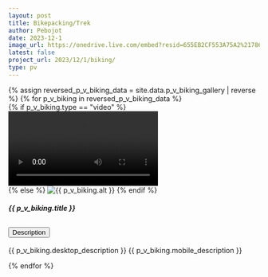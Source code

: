 ```yaml
---
layout: post
title: Bikepacking/Trek
author: Pebojot
date: 2023-12-1
image_url: https://onedrive.live.com/embed?resid=655EB2CF553A75A2%217861&authkey=%21AHXT-pJfSAFMIr0
latest: false
project_url: 2023/12/1/biking/
type: pv
---
```


<div class="container p-0">
  <div class="row p-0">
    {% assign reversed_p_v_biking_data = site.data.p_v_biking_gallery | reverse %}
    {% for p_v_biking in reversed_p_v_biking_data %}
    <div class="col-md-4 mt-3 col-lg-3 p-0">
      <div class="card">
        {% if p_v_biking.type == "video" %}
        <div class="embed-responsive embed-responsive-16by9">
          <video class="embed-responsive-item w-100" controls>
            <source src="{{ p_v_biking.src }}" type="video/mp4">
            Your browser does not support the video tag.
          </video>
        </div>
        {% else %}
        <img src="{{ p_v_biking.src }}" class="card-img-top" alt="{{ p_v_biking.alt }}">
        {% endif %}
        <span class="mobile__size">
          <div class="card-body">
            <h5 class="card-title fw-lighter">{{ p_v_biking.title }}</h5>
            <div class="accordion" id="accordionExample{{ forloop.index }}">
              <div class="accordion-item">
                <h2 class="accordion-header" id="heading{{ forloop.index }}">
                  <button class="accordion-button block" type="button" data-bs-toggle="collapse"
                    data-bs-target="#collapse{{ forloop.index }}" aria-expanded="false"
                    aria-controls="collapse{{ forloop.index }}">
                    Description
                  </button>
                </h2>
                <div id="collapse{{ forloop.index }}" class="accordion-collapse collapse block"
                  aria-labelledby="heading{{ forloop.index }}" data-bs-parent="#accordionExample{{ forloop.index }}">
                  <div class="accordion-body">
                    <p class="card-text fw-lighter">
                      <span class="desktop__size">{{ p_v_biking.desktop_description }}</span>
                      <span class="mobile__size">{{ p_v_biking.mobile_description }}</span>
                    </p>
                  </div>
                </div>
              </div>
            </div>
          </div>
        </span>
      </div>
    </div>
    {% endfor %}
  </div>
</div>